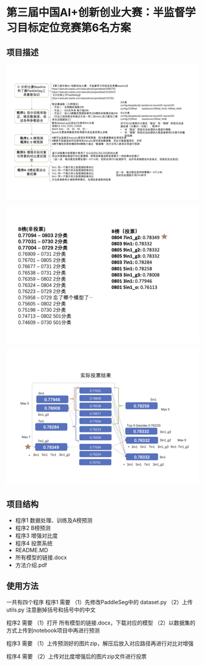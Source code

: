 # 第三届中国AI+创新创业大赛：半监督学习目标定位竞赛第6名方案


## 项目描述

![image](https://github.com/yongxinliao-hqu/PaddleSeg/blob/main/ReadmeImages/方法介绍.jpg)


![image](https://github.com/yongxinliao-hqu/PaddleSeg/blob/main/ReadmeImages/方法介绍2.jpg)


![image](https://github.com/yongxinliao-hqu/PaddleSeg/blob/main/ReadmeImages/方法介绍3.jpg)

## 项目结构
- 程序1 数据处理、训练及A榜预测
- 程序2 B榜预测 
- 程序3 增强对比度 
- 程序4 投票系统
- README.MD
- 所有模型的链接.docx
- 方法介绍.pdf


## 使用方法
一共有四个程序
程序1 需要
（1）先修改PaddleSeg中的 dataset.py
（2）上传utils.py
注意删掉括号和括号中的中文

程序2 需要
（1）打开 所有模型的链接.docx，下载对应的模型
（2）以数据集的方式上传到notebook项目中再进行预测

程序3 需要
（1）上传预测好的图片zip，解压后放入对应路径再进行对比对增强

程序4 需要
（2）上传对比度增强后的图片zip文件进行投票
